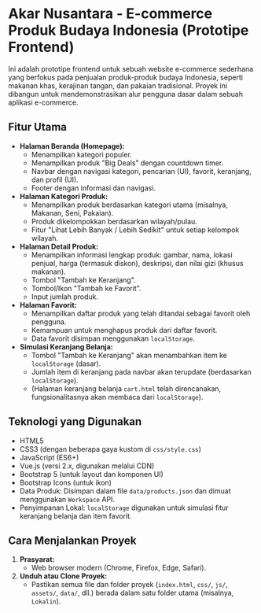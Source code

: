 # Akar Nusantara - E-commerce Produk Budaya Indonesia (Prototipe Frontend)

Ini adalah prototipe frontend untuk sebuah website e-commerce sederhana yang berfokus pada penjualan produk-produk budaya Indonesia, seperti makanan khas, kerajinan tangan, dan pakaian tradisional. Proyek ini dibangun untuk mendemonstrasikan alur pengguna dasar dalam sebuah aplikasi e-commerce.

## Fitur Utama
* **Halaman Beranda (Homepage):**
    * Menampilkan kategori populer.
    * Menampilkan produk "Big Deals" dengan countdown timer.
    * Navbar dengan navigasi kategori, pencarian (UI), favorit, keranjang, dan profil (UI).
    * Footer dengan informasi dan navigasi.
* **Halaman Kategori Produk:**
    * Menampilkan produk berdasarkan kategori utama (misalnya, Makanan, Seni, Pakaian).
    * Produk dikelompokkan berdasarkan wilayah/pulau.
    * Fitur "Lihat Lebih Banyak / Lebih Sedikit" untuk setiap kelompok wilayah.
* **Halaman Detail Produk:**
    * Menampilkan informasi lengkap produk: gambar, nama, lokasi penjual, harga (termasuk diskon), deskripsi, dan nilai gizi (khusus makanan).
    * Tombol "Tambah ke Keranjang".
    * Tombol/Ikon "Tambah ke Favorit".
    * Input jumlah produk.
* **Halaman Favorit:**
    * Menampilkan daftar produk yang telah ditandai sebagai favorit oleh pengguna.
    * Kemampuan untuk menghapus produk dari daftar favorit.
    * Data favorit disimpan menggunakan `localStorage`.
* **Simulasi Keranjang Belanja:**
    * Tombol "Tambah ke Keranjang" akan menambahkan item ke `localStorage` (dasar).
    * Jumlah item di keranjang pada navbar akan terupdate (berdasarkan `localStorage`).
    * (Halaman keranjang belanja `cart.html` telah direncanakan, fungsionalitasnya akan membaca dari `localStorage`).

## Teknologi yang Digunakan

* HTML5
* CSS3 (dengan beberapa gaya kustom di `css/style.css`)
* JavaScript (ES6+)
* Vue.js (versi 2.x, digunakan melalui CDN)
* Bootstrap 5 (untuk layout dan komponen UI)
* Bootstrap Icons (untuk ikon)
* Data Produk: Disimpan dalam file `data/products.json` dan dimuat menggunakan `Workspace` API.
* Penyimpanan Lokal: `localStorage` digunakan untuk simulasi fitur keranjang belanja dan item favorit.

## Cara Menjalankan Proyek

1.  **Prasyarat:**
    * Web browser modern (Chrome, Firefox, Edge, Safari).
2.  **Unduh atau Clone Proyek:**
    * Pastikan semua file dan folder proyek (`index.html`, `css/`, `js/`, `assets/`, `data/`, dll.) berada dalam satu folder utama (misalnya, `Lokalin`).

